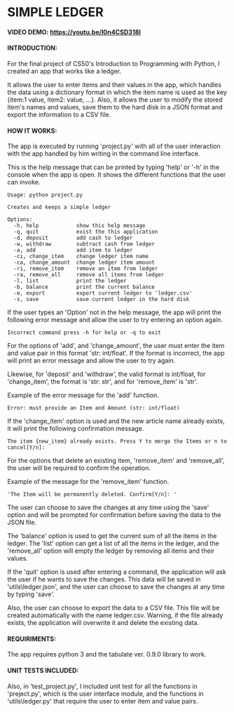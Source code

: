 # SIMPLE LEDGER

#### VIDEO DEMO: <https://youtu.be/I0n4CSD318I>


#### INTRODUCTION:

For the final project of CS50's Introduction to Programming with Python, I created an app that works like a ledger.

It allows the user to enter items and their values in the app, which handles the data using a dictionary format in which the item name is used as the key {item:1 value, item2: value, ...}. Also, it allows the user to modify the stored item's names and values, save them to the hard disk in a JSON format and export the information to a CSV file.


#### HOW IT WORKS:

The app is executed by running 'project.py' with all of the user interaction with the app handled by him writing in the command line interface.

This is the help message that can be printed by typing 'help' or '-h' in the console when the app is open. It shows the different functions that the user can invoke.

```
Usage: python project.py

Creates and keeps a simple ledger

Options:
  -h, help            show this help message    
  -q, quit            exist the this application
  -d, deposit         add cash to ledger        
  -w, withdraw        subtract cash from ledger 
  -a, add             add item to ledger        
  -ci, change_item    change ledger item name   
  -ca, change_amount  change ledger item amount 
  -ri, remove_item    remove an item from ledger
  -ra, remove_all     remove all items from ledger
  -l, list            print the ledger
  -b, balance         print the current balance
  -e, export          export current ledger to 'ledger.csv'
  -s, save            save current ledger in the hard disk
```

If the user types an 'Option' not in the help message, the app will print the following error message and allow the user to try entering an option again.

```
Incorrect command press -h for help or -q to exit
```

For the options of 'add', and 'change_amount', the user must enter the item and value pair in this format 'str: int/float'. If the format is incorrect, the app will print an error message and allow the user to try again. 

Likewise, for 'deposit' and 'withdraw', the valid format is int/float, for 'change_item', the format is 'str: str', and for 'remove_item' is 'str'.

Example of the error message for the 'add' function.

```
Error: must provide an Item and Amount (str: int/float)
```

If the 'change_item' option is used and the new article name already exists, it will print the following confirmation message.

```
The item {new_item} already exists. Press Y to merge the Items or n to cancel[Y/n]: 
```

For the options that delete an existing item, 'remove_item' and 'remove_all', the user will be required to confirm the operation.

Example of the message for the 'remove_item' function.

```
'The Item will be permanently deleted. Confirm[Y/n]: '
```

The user can choose to save the changes at any time using the 'save' option and will be prompted for confirmation before saving the data to the JSON file.

The 'balance' option is used to get the current sum of all the items in the ledger. The 'list' option can get a list of all the items in the ledger, and the 'remove_all' option will empty the ledger by removing all items and their values. 

If the 'quit' option is used after entering a command, the application will ask the user if he wants to save the changes. This data will be saved in 'utils\ledger.json', and the user can choose to save the changes at any time by typing 'save'. 

Also, the user can choose to export the data to a CSV file. This file will be created automatically with the name ledger.csv. Warning, if the file already exists, the application will overwrite it and delete the existing data.


#### REQUIRIMENTS:

The app requires python 3 and the tabulate ver. 0.9.0 library to work.


#### UNIT TESTS INCLUDED:

Also, in 'test_project.py', I included unit test for all the functions in 'preject.py', which is the user interface module, and the functions in 'utils\ledger.py' that require the user to enter item and value pairs.